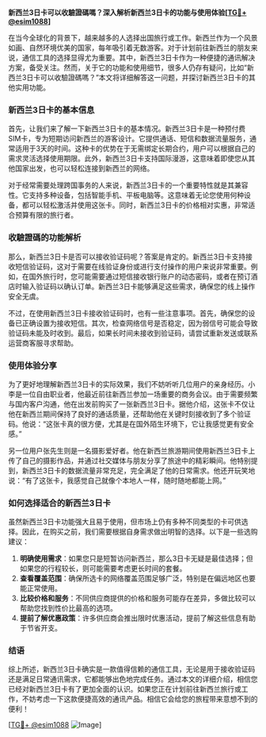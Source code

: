**新西兰3日卡可以收驗證碼嗎？深入解析新西兰3日卡的功能与使用体验[[TG💪+ @esim1088](https://t.me/s/esim1088)]**

在当今全球化的背景下，越来越多的人选择出国旅行或工作。新西兰作为一个风景如画、自然环境优美的国家，每年吸引着无数游客。对于计划前往新西兰的朋友来说，通信工具的选择显得尤为重要。其中，新西兰3日卡作为一种便捷的通讯解决方案，备受关注。然而，关于它的功能和使用细节，很多人仍存有疑问，比如“新西兰3日卡可以收驗證碼嗎？”本文将详细解答这一问题，并探讨新西兰3日卡的其他实用功能。

### 新西兰3日卡的基本信息

首先，让我们来了解一下新西兰3日卡的基本情况。新西兰3日卡是一种预付费SIM卡，专为短期访问新西兰的游客设计。它提供通话、短信和数据流量服务，通常适用于3天的时间。这种卡的优势在于无需绑定长期合约，用户可以根据自己的需求灵活选择使用期限。此外，新西兰3日卡支持国际漫游，这意味着即使您从其他国家出发，也可以轻松连接到新西兰的网络。

对于经常需要处理跨国事务的人来说，新西兰3日卡的一个重要特性就是其兼容性。它支持多种设备，包括智能手机、平板电脑等。这意味着无论您使用何种设备，都可以轻松激活并使用这张卡。同时，新西兰3日卡的价格相对实惠，非常适合预算有限的旅行者。

### 收驗證碼的功能解析

那么，新西兰3日卡是否可以接收验证码呢？答案是肯定的。新西兰3日卡支持接收短信验证码，这对于需要在线验证身份或进行支付操作的用户来说非常重要。例如，在国外旅行时，您可能需要通过短信接收银行账户的动态密码，或者在预订酒店时输入验证码以确认订单。新西兰3日卡能够满足这些需求，确保您的线上操作安全无虞。

不过，在使用新西兰3日卡接收验证码时，也有一些注意事项。首先，确保您的设备已正确设置为接收短信。其次，检查网络信号是否稳定，因为弱信号可能会导致验证码未能及时收到。最后，如果长时间未接收到验证码，请尝试重新发送或联系运营商客服寻求帮助。

### 使用体验分享

为了更好地理解新西兰3日卡的实际效果，我们不妨听听几位用户的亲身经历。小李是一位自由职业者，他最近前往新西兰参加一场重要的商务会议。由于需要频繁与国内客户沟通，他在出发前购买了一张新西兰3日卡。据他介绍，这张卡不仅让他在新西兰期间保持了良好的通话质量，还帮助他在关键时刻接收到了多个验证码。他说：“这张卡真的很方便，尤其是在国外陌生环境下，它让我感觉更有安全感。”

另一位用户张先生则是一名摄影爱好者。他在新西兰旅游期间使用新西兰3日卡上传了自己的摄影作品，并通过社交媒体与朋友分享了旅途中的精彩瞬间。他特别提到，新西兰3日卡的数据流量非常充足，完全满足了他的日常需求。他还开玩笑地说：“有了这张卡，我感觉自己就像个本地人一样，随时随地都能上网。”

### 如何选择适合的新西兰3日卡

虽然新西兰3日卡功能强大且易于使用，但市场上仍有多种不同类型的卡可供选择。因此，在购买之前，我们需要根据自身需求做出明智的选择。以下是一些选购建议：

1. **明确使用需求**：如果您只是短暂访问新西兰，那么3日卡无疑是最佳选择；但如果您的行程较长，则可能需要考虑更长时间的套餐。
2. **查看覆盖范围**：确保所选卡的网络覆盖范围足够广泛，特别是在偏远地区也要能正常使用。
3. **比较价格和服务**：不同供应商提供的价格和服务可能存在差异，多做比较可以帮助您找到性价比最高的选项。
4. **提前了解优惠政策**：许多供应商会推出限时优惠活动，提前了解这些信息有助于节省开支。

### 结语

综上所述，新西兰3日卡确实是一款值得信赖的通信工具，无论是用于接收验证码还是满足日常通讯需求，它都能够出色地完成任务。通过本文的详细介绍，相信您已经对新西兰3日卡有了更加全面的认识。如果您正在计划前往新西兰旅行或工作，不妨考虑一下这款便捷高效的通讯产品。相信它会给您的旅程带来意想不到的便利！

[[TG💪+ @esim1088](https://t.me/s/esim1088) ![Image](https://i.postimg.cc/4NQfJmqS/Snipaste-2025-05-13-00-14-12.png)]